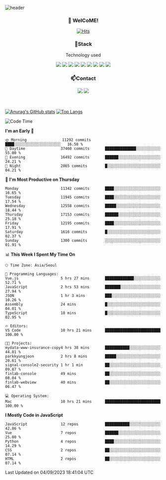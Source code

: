 ![header](https://capsule-render.vercel.app/api?type=waving&color=gradient&height=200&text=Kyungjoon&fontAlign=70&fontAlignY=40&animation=twinkling)

<h3 align="center">👋 WelCoME!</h3>

<div align=center>
  
[![Hits](https://hits.seeyoufarm.com/api/count/incr/badge.svg?url=https%3A%2F%2Fgithub.com%2Fuvula6921&count_bg=%2322BAC9&title_bg=%23827F7F&icon=iconify.svg&icon_color=%2325A27F&title=visits&edge_flat=false)](https://hits.seeyoufarm.com)
  
</div>
<h3 align="center">📌Stack</h3>
<p align="center">Technology used</p>
<div align="center"><img src="https://img.shields.io/badge/HTML5-E34F26?style=flat-square&logo=HTML5&logoColor=white"></img> <img src="https://img.shields.io/badge/CSS3-0A84FF?style=flat-square&logo=CSS3&logoColor=white"></img> <img src="https://img.shields.io/badge/JavaScript-FFCD11?style=flat-square&logo=JavaScript&logoColor=white"></img> <img src="https://img.shields.io/badge/React-00BCF6?style=flat-square&logo=React&logoColor=white"></img> <img src="https://img.shields.io/badge/jQuery-3655FF?style=flat-square&logo=jQuery&logoColor=white"></img> <img src="https://img.shields.io/badge/Ruby-E0115F?style=flat-square&logo=Ruby&logoColor=white"></img> <img src="https://img.shields.io/badge/Python-4B8BBE?style=flat-square&logo=Python&logoColor=white"></img> <img src="https://img.shields.io/badge/Vue-4FC08D?style=flat-square&logo=Vue.js&logoColor=white"></img> <img src="https://img.shields.io/badge/Nuxt-00DC82?style=flat-square&logo=Nuxt.js&logoColor=white"></img></div>

<h3 align="center">📫Contact</h3>
<div align="center"><a href="https://velog.io/@uvula6921/"><img src="https://img.shields.io/badge/Blog-20c997?style=flat-square&logo=V&logoColor=white"/></a> <a href="pkj6921@gmail.com"><img src="https://img.shields.io/badge/Gmail-EA4335?style=flat-square&logo=Gmail&logoColor=white"/></a></div>
<br>
<br>

[![Anurag's GitHub stats](https://github-readme-stats.vercel.app/api?username=uvula6921&hide=stars,issues&show_icons=true&count_private=true&theme=tokyonight)](https://github.com/anuraghazra/github-readme-stats)
[![Top Langs](https://github-readme-stats.vercel.app/api/top-langs/?username=uvula6921&hide=css,jupyter%20notebook,html&exclude_repo=uvula6921,uvula6921.github.io&layout=compact&langs_count=8)](https://github.com/anuraghazra/github-readme-stats)

<!--START_SECTION:waka-->
![Code Time](http://img.shields.io/badge/Code%20Time-1%2C817%20hrs%2054%20mins-blue)

**I'm an Early 🐤** 

```text
🌞 Morning                11292 commits       ████░░░░░░░░░░░░░░░░░░░░░   16.58 % 
🌆 Daytime                37460 commits       ██████████████░░░░░░░░░░░   55.00 % 
🌃 Evening                16492 commits       ██████░░░░░░░░░░░░░░░░░░░   24.21 % 
🌙 Night                  2865 commits        █░░░░░░░░░░░░░░░░░░░░░░░░   04.21 % 
```
📅 **I'm Most Productive on Thursday** 

```text
Monday                   11342 commits       ████░░░░░░░░░░░░░░░░░░░░░   16.65 % 
Tuesday                  11945 commits       ████░░░░░░░░░░░░░░░░░░░░░   17.54 % 
Wednesday                12558 commits       █████░░░░░░░░░░░░░░░░░░░░   18.44 % 
Thursday                 17153 commits       ██████░░░░░░░░░░░░░░░░░░░   25.18 % 
Friday                   12195 commits       ████░░░░░░░░░░░░░░░░░░░░░   17.91 % 
Saturday                 1616 commits        █░░░░░░░░░░░░░░░░░░░░░░░░   02.37 % 
Sunday                   1300 commits        ░░░░░░░░░░░░░░░░░░░░░░░░░   01.91 % 
```


📊 **This Week I Spent My Time On** 

```text
🕑︎ Time Zone: Asia/Seoul

💬 Programming Languages: 
Vue.js                   5 hrs 27 mins       █████████████░░░░░░░░░░░░   52.71 % 
JavaScript               2 hrs 53 mins       ███████░░░░░░░░░░░░░░░░░░   27.94 % 
JSON                     1 hr 3 mins         ███░░░░░░░░░░░░░░░░░░░░░░   10.26 % 
Assembly                 24 mins             █░░░░░░░░░░░░░░░░░░░░░░░░   04.01 % 
TypeScript               18 mins             █░░░░░░░░░░░░░░░░░░░░░░░░   02.95 % 

🔥 Editors: 
VS Code                  10 hrs 21 mins      █████████████████████████   100.00 % 

🐱‍💻 Projects: 
mydata-www-insurance-copy4 hrs 38 mins       ███████████░░░░░░░░░░░░░░   44.81 % 
parkkyungjoon            2 hrs 8 mins        █████░░░░░░░░░░░░░░░░░░░░   20.61 % 
signal-console2-security 1 hr 1 min          ██░░░░░░░░░░░░░░░░░░░░░░░   09.87 % 
finlab-console           49 mins             ██░░░░░░░░░░░░░░░░░░░░░░░   08.04 % 
finlab-webview           40 mins             ██░░░░░░░░░░░░░░░░░░░░░░░   06.47 % 

💻 Operating System: 
Mac                      10 hrs 21 mins      █████████████████████████   100.00 % 
```

**I Mostly Code in JavaScript** 

```text
JavaScript               12 repos            ███████████░░░░░░░░░░░░░░   42.86 % 
Vue                      7 repos             ██████░░░░░░░░░░░░░░░░░░░   25.00 % 
Python                   4 repos             ████░░░░░░░░░░░░░░░░░░░░░   14.29 % 
CSS                      2 repos             ██░░░░░░░░░░░░░░░░░░░░░░░   07.14 % 
HTML                     2 repos             ██░░░░░░░░░░░░░░░░░░░░░░░   07.14 % 
```




 Last Updated on 04/09/2023 18:41:04 UTC
<!--END_SECTION:waka-->
